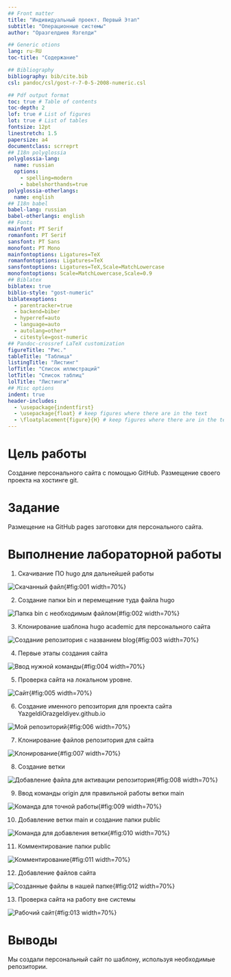 ```yaml
---
## Front matter
title: "Индивидуальный проект. Первый Этап"
subtitle: "Операционные системы"
author: "Оразгелдиев Язгелди"

## Generic otions
lang: ru-RU
toc-title: "Содержание"

## Bibliography
bibliography: bib/cite.bib
csl: pandoc/csl/gost-r-7-0-5-2008-numeric.csl

## Pdf output format
toc: true # Table of contents
toc-depth: 2
lof: true # List of figures
lot: true # List of tables
fontsize: 12pt
linestretch: 1.5
papersize: a4
documentclass: scrreprt
## I18n polyglossia
polyglossia-lang:
  name: russian
  options:
	- spelling=modern
	- babelshorthands=true
polyglossia-otherlangs:
  name: english
## I18n babel
babel-lang: russian
babel-otherlangs: english
## Fonts
mainfont: PT Serif
romanfont: PT Serif
sansfont: PT Sans
monofont: PT Mono
mainfontoptions: Ligatures=TeX
romanfontoptions: Ligatures=TeX
sansfontoptions: Ligatures=TeX,Scale=MatchLowercase
monofontoptions: Scale=MatchLowercase,Scale=0.9
## Biblatex
biblatex: true
biblio-style: "gost-numeric"
biblatexoptions:
  - parentracker=true
  - backend=biber
  - hyperref=auto
  - language=auto
  - autolang=other*
  - citestyle=gost-numeric
## Pandoc-crossref LaTeX customization
figureTitle: "Рис."
tableTitle: "Таблица"
listingTitle: "Листинг"
lofTitle: "Список иллюстраций"
lotTitle: "Список таблиц"
lolTitle: "Листинги"
## Misc options
indent: true
header-includes:
  - \usepackage{indentfirst}
  - \usepackage{float} # keep figures where there are in the text
  - \floatplacement{figure}{H} # keep figures where there are in the text
---
```


# Цель работы

Создание персонального сайта с помощью GitHub. Размещение своего проекта на хостинге git.

# Задание

Размещение на GitHub pages заготовки для персонального сайта.

# Выполнение лабораторной работы

1. Скачивание ПО hugo для дальнейшей работы

![Скачанный файл](image/hugo_download.jpg){#fig:001 width=70%}

2. Создание папки bin и перемещение туда файла hugo

![Папка bin с необходимым файлом](image/bin.jpg){#fig:002 width=70%}

3. Клонирование шаблона hugo academic для персонального сайта

![Создание репозитория с названием blog](image/blog.jpg){#fig:003 width=70%}

4. Первые этапы создания сайта

![Ввод нужной команды](image/binhugo.jpg){#fig:004 width=70%}

5. Проверка сайта на локальном уровне.

![Сайт](image/sayt.jpg){#fig:005 width=70%}

6. Создание именного репозитория для проекта сайта YazgeldiOrazgeldiyev.github.io

![Мой репозиторий](image/Yazgeldi_repos.jpg){#fig:006 width=70%}

7. Клонирование файлов репозитория для сайта

![Клонирование](image/repos_clone.jpg){#fig:007 width=70%}

8. Создание ветки

![Добавление файла для активации репозитория](image/add_site.jpg){#fig:008 width=70%}

9. Ввод команды origin для правильной работы ветки main

![Команда для точной работы](image/origin_push.jpg){#fig:009 width=70%}

10. Добавление ветки main и создание папки public

![Команда для добавления ветки](image/add_public.jpg){#fig:010 width=70%}

11. Комментирование папки public

![Комментирование](image/public_comment.jpg){#fig:011 width=70%}

12. Добавление файлов сайта 

![Созданные файлы в нашей папке](image/files.jpg){#fig:012 width=70%}

13. Проверка сайта на работу вне системы 

![Рабочий сайт](image/site_work.jpg){#fig:013 width=70%}

# Выводы

Мы создали персональный сайт по шаблону, используя необходимые репозитории.
